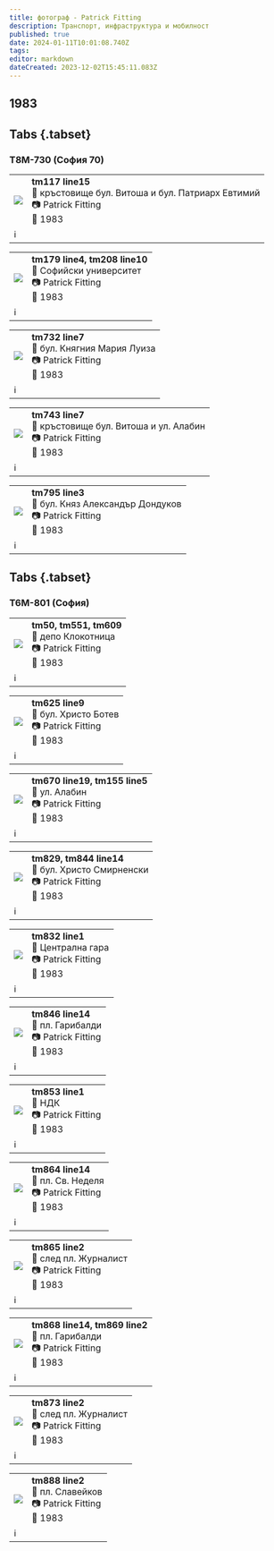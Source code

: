 ```yaml
---
title: фотограф - Patrick Fitting
description: Транспорт, инфраструктура и мобилност
published: true
date: 2024-01-11T10:01:08.740Z
tags: 
editor: markdown
dateCreated: 2023-12-02T15:45:11.083Z
---
```


## 1983
## Tabs {.tabset}
### Т8М-730 (София 70)

<!--следващ пост--> 
<div class="table-responsive"><table style="width:100%"><tr>
<td><img src="https://lh3.google.com/u/0/d/1HFKMF4En6csfzmtWFVaZGgMJ2MMuCeGD"></td>
<td><b>tm117 line15</b><br>📌 кръстовище бул. Витоша и бул. Патриарх Евтимий <br> 📷 Patrick Fitting <br> 📅 1983</td></tr>
  <td colspan=2 >ℹ️ </td></table></div>
  
  
<!--следващ пост--> 
<div class="table-responsive"><table style="width:100%"><tr>
<td><img src="https://lh3.google.com/u/0/d/1ssb9r_dDvxMoHkE7MyTmAih-qM1nexfI"></td>
<td><b>tm179 line4, tm208 line10</b><br>📌 Софийски университет <br> 📷 Patrick Fitting <br> 📅 1983</td></tr>
  <td colspan=2 >ℹ️ </td></table></div>

<!--следващ пост--> 
<div class="table-responsive"><table style="width:100%"><tr>
<td><img src="https://lh3.google.com/u/0/d/1K-8IoihstVdu2x5DVZcDlxyBza11KQ5K"></td>
<td><b>tm732 line7</b><br>📌 бул. Княгния Мария Луиза <br> 📷 Patrick Fitting <br> 📅 1983</td></tr>
  <td colspan=2 >ℹ️ </td></table></div>
  
  
<!--следващ пост--> 
<div class="table-responsive"><table style="width:100%"><tr>
<td><img src="https://lh3.google.com/u/0/d/1DwWlVXJYtnKcYheK6GTO0p5qmQcTpuXO"></td>
<td><b>tm743 line7</b><br>📌 кръстовище бул. Витоша и ул. Алабин <br> 📷 Patrick Fitting <br> 📅 1983</td></tr>
  <td colspan=2 >ℹ️ </td></table></div>
  
<!--следващ пост--> 
<div class="table-responsive"><table style="width:100%"><tr>
<td><img src="https://lh3.google.com/u/0/d/1yIMfrIu-RNOAcTDkm9Wdt2SANALXbKnQ"></td>
<td><b>tm795 line3</b><br>📌 бул. Княз Александър Дондуков<br> 📷 Patrick Fitting <br> 📅 1983</td></tr>
  <td colspan=2 >ℹ️ </td></table></div>
  
  

## Tabs {.tabset}
### Т6М-801 (София)

<!--следващ пост--> 
<div class="table-responsive"><table style="width:100%"><tr>
<td><img src="https://lh3.google.com/u/0/d/1IO_Ff2eE5XXaLDGyqhUUc_sx5iSMx68Y"></td>
<td><b>tm50, tm551, tm609</b><br>📌 депо Клокотница <br> 📷 Patrick Fitting <br> 📅 1983</td></tr>
  <td colspan=2 >ℹ️ </td></table></div>
  
<!--следващ пост--> 
<div class="table-responsive"><table style="width:100%"><tr>
<td><img src="https://lh3.google.com/u/0/d/1p_Y-PcIdbuXQK1c3GsDsK4uBsKsg9lFj"></td>
<td><b>tm625 line9</b><br>📌 бул. Христо Ботев <br> 📷 Patrick Fitting <br> 📅 1983</td></tr>
  <td colspan=2 >ℹ️ </td></table></div>


<!--следващ пост--> 
<div class="table-responsive"><table style="width:100%"><tr>
<td><img src="https://lh3.google.com/u/0/d/1KVrw-slNbTDMeKqP3xC-XaXG0VgOYNYY"></td>
<td><b>tm670 line19, tm155 line5</b><br>📌 ул. Алабин<br> 📷 Patrick Fitting <br> 📅 1983</td></tr>
  <td colspan=2 >ℹ️ </td></table></div>
  

<!--следващ пост--> 
<div class="table-responsive"><table style="width:100%"><tr>
<td><img src="https://lh3.google.com/u/0/d/1EUNucblnspE7DAQrGQYcIBGYjikh7v2z"></td>
<td><b>tm829, tm844 line14</b><br>📌 бул. Христо Смирненски <br> 📷 Patrick Fitting <br> 📅 1983</td></tr>
  <td colspan=2 >ℹ️ </td></table></div>
  
<!--следващ пост--> 
<div class="table-responsive"><table style="width:100%"><tr>
<td><img src="https://lh3.google.com/u/0/d/1pAJLKoJ1EPGj2CRZ-5jfAVP5ExBm2sSV"></td>
<td><b>tm832 line1</b><br>📌 Централна гара <br> 📷 Patrick Fitting <br> 📅 1983</td></tr>
  <td colspan=2 >ℹ️ </td></table></div>
  

<!--следващ пост--> 
<div class="table-responsive"><table style="width:100%"><tr>
<td><img src="https://lh3.google.com/u/0/d/1bBkAc0T8Bbn1NdK1MsPY9VSW5QpHIXzz"></td>
<td><b>tm846 line14</b><br>📌 пл. Гарибалди <br> 📷 Patrick Fitting <br> 📅 1983</td></tr>
  <td colspan=2 >ℹ️ </td></table></div>
  
<!--следващ пост--> 
<div class="table-responsive"><table style="width:100%"><tr>
<td><img src="https://lh3.google.com/u/0/d/1uuFwy-oTY80Jb3WgC4LeTlsU_RqmAh4l"></td>
<td><b>tm853 line1</b><br>📌 НДК <br> 📷 Patrick Fitting <br> 📅 1983</td></tr>
  <td colspan=2 >ℹ️ </td></table></div>
  
  

<!--следващ пост--> 
<div class="table-responsive"><table style="width:100%"><tr>
<td><img src="https://lh3.google.com/u/0/d/1YHVCabHO0_8yz68el5SNeyLZImP4BNts"></td>
<td><b>tm864 line14</b><br>📌 пл. Св. Неделя <br> 📷 Patrick Fitting <br> 📅 1983</td></tr>
  <td colspan=2 >ℹ️ </td></table></div>
  
<!--следващ пост--> 
<div class="table-responsive"><table style="width:100%"><tr>
<td><img src="https://lh3.google.com/u/0/d/1RiwF0v6McJb2L9BtDZXKwh_hImy5azkR"></td>
<td><b>tm865 line2</b><br>📌 след пл. Журналист<br> 📷 Patrick Fitting <br> 📅 1983</td></tr>
  <td colspan=2 >ℹ️ </td></table></div>
  
<!--следващ пост--> 
<div class="table-responsive"><table style="width:100%"><tr>
<td><img src="https://lh3.google.com/u/0/d/1i9RE1rDlNWyyjS_zIddPEQbSpfDO0jg-"></td>
<td><b>tm868 line14, tm869 line2</b><br>📌 пл. Гарибалди <br> 📷 Patrick Fitting <br> 📅 1983</td></tr>
  <td colspan=2 >ℹ️ </td></table></div> 
  
<!--следващ пост--> 
<div class="table-responsive"><table style="width:100%"><tr>
<td><img src="https://lh3.google.com/u/0/d/1eJXgy3aUET67oJKj8q5BQje6TeJAOL2X"></td>
<td><b>tm873 line2</b><br>📌 след пл. Журналист <br> 📷 Patrick Fitting <br> 📅 1983</td></tr>
  <td colspan=2 >ℹ️ </td></table></div> 
  

<!--следващ пост--> 
<div class="table-responsive"><table style="width:100%"><tr>
<td><img src="https://lh3.google.com/u/0/d/1qOxNvVZLBwJTKpkWFC2oDg1MTbAqsAS_"></td>
<td><b>tm888 line2</b><br>📌 пл. Славейков<br> 📷 Patrick Fitting <br> 📅 1983</td></tr>
  <td colspan=2 >ℹ️ </td></table></div> 
  
